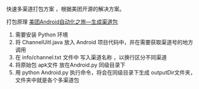 快速多渠道打包方案 ，根据美团开源的解决方案。

打包原理 [美团Android自动化之旅—生成渠道包](http://tech.meituan.com/mt-apk-packaging.html)

1. 需要安装 Python 环境
2. 将 ChannelUitl.java 放入 Android 项目代码中，并在需要获取渠道号的地方调用
3. 在 info/channel.txt 文件中 写入渠道名称 ，以换行区分不同渠道
4. 将原始包 apk文件 放在Android.py 同级目录下
5. 用 python Android.py 执行命令，将会在同级目录下生成 outputDir文件夹，文件夹中就是各个多渠道包
